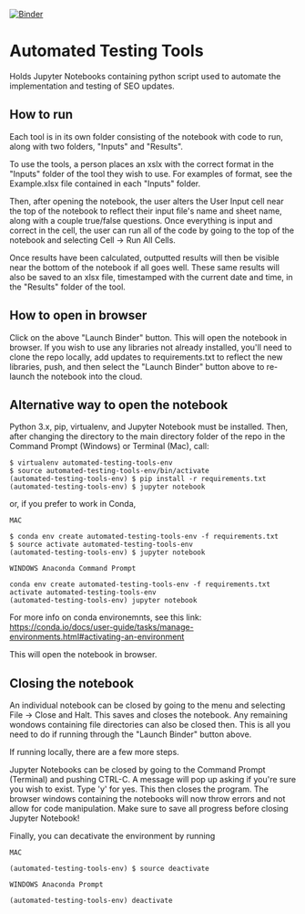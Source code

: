 [![Binder](https://mybinder.org/badge.svg)](https://mybinder.org/v2/gh/laughlin/automated-testing/master)

# Automated Testing Tools
Holds Jupyter Notebooks containing python script used to automate the implementation and testing of SEO updates.

## How to run
Each tool is in its own folder consisting of the notebook with code to run, along with two folders, "Inputs" and "Results".

To use the tools, a person places an xslx with the correct format in the "Inputs" folder of the tool they wish to use. For examples of format, see the Example.xlsx file contained in each "Inputs" folder.

Then, after opening the notebook, the user alters the User Input cell near the top of the notebook to reflect their input file's name and sheet name, along with a couple true/false questions. Once everything is input and correct in the cell, the user can run all of the code by going to the top of the notebook and selecting Cell -> Run All Cells.

Once results have been calculated, outputted results will then be visible near the bottom of the notebook if all goes well. These same results will also be saved to an xlsx file, timestamped with the current date and time, in the "Results" folder of the tool.

## How to open in browser
Click on the above "Launch Binder" button. This will open the notebook in browser. If you wish to use any libraries not already installed, you'll need to clone the repo locally, add updates to requirements.txt to reflect the new libraries, push, and then select the "Launch Binder" button above to re-launch the notebook into the cloud.

## Alternative way to open the notebook
Python 3.x, pip, virtualenv, and Jupyter Notebook must be installed. Then, after changing the directory to the main directory folder of the repo in the Command Prompt (Windows) or Terminal (Mac), call:

```
$ virtualenv automated-testing-tools-env
$ source automated-testing-tools-env/bin/activate
(automated-testing-tools-env) $ pip install -r requirements.txt
(automated-testing-tools-env) $ jupyter notebook
```

or, if you prefer to work in Conda,


```
MAC

$ conda env create automated-testing-tools-env -f requirements.txt
$ source activate automated-testing-tools-env
(automated-testing-tools-env) $ jupyter notebook

WINDOWS Anaconda Command Prompt

conda env create automated-testing-tools-env -f requirements.txt
activate automated-testing-tools-env
(automated-testing-tools-env) jupyter notebook
```

For more info on conda environemnts, see this link: https://conda.io/docs/user-guide/tasks/manage-environments.html#activating-an-environment

This will open the notebook in browser.

## Closing the notebook
An individual notebook can be closed by going to the menu and selecting File -> Close and Halt. This saves and closes the notebook. Any remaining wondows containing file directories can also be closed then. This is all you need to do if running through the "Launch Binder" button above.

If running locally, there are a few more steps.

Jupyter Notebooks can be closed by going to the Command Prompt (Terminal) and pushing CTRL-C. A message will pop up asking if you're sure you wish to exist. Type 'y' for yes. This then closes the program. The browser windows containing the notebooks will now throw errors and not allow for code manipulation. Make sure to save all progress before closing Jupyter Notebook!

Finally, you can decativate the environment by running

```
MAC

(automated-testing-tools-env) $ source deactivate

WINDOWS Anaconda Prompt

(automated-testing-tools-env) deactivate
```